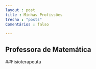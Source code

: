 ```yaml
---
layout : post
title : Minhas Profissões
trecho : "posts"
Comentários : falso

---
```

## Professora de Matemática

##Fisioterapeuta